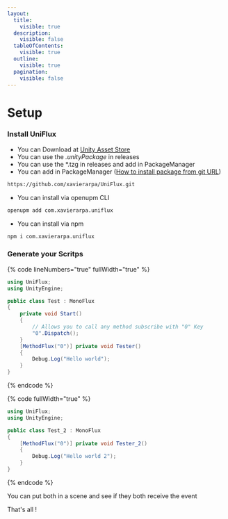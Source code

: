 ```yaml
---
layout:
  title:
    visible: true
  description:
    visible: false
  tableOfContents:
    visible: true
  outline:
    visible: true
  pagination:
    visible: false
---
```


# Setup

### Install UniFlux

* You can Download at [Unity Asset Store](https://assetstore.unity.com/packages/slug/250332)
* You can use the _.unityPackage_ in releases
* You can use the \*.tzg in releases and add in PackageManager
* You can add in PackageManager ([How to install package from git URL](https://docs.unity3d.com/Manual/upm-ui-giturl.html))

```bash
https://github.com/xavierarpa/UniFlux.git
```

* You can install via openupm CLI

```bash
openupm add com.xavierarpa.uniflux
```

* You can install via npm

```bash
npm i com.xavierarpa.uniflux
```

### Generate your Scritps

{% code lineNumbers="true" fullWidth="true" %}
```csharp
using UniFlux;
using UnityEngine;

public class Test : MonoFlux
{
    private void Start()
    {
        // Allows you to call any method subscribe with "0" Key
        "0".Dispatch();
    }
    [MethodFlux("0")] private void Tester()
    {
        Debug.Log("Hello world");
    }
}
```
{% endcode %}

{% code fullWidth="true" %}
```csharp
using UniFlux;
using UnityEngine;

public class Test_2 : MonoFlux
{
    [MethodFlux("0")] private void Tester_2()
    {
        Debug.Log("Hello world 2");
    }
}
```
{% endcode %}

You can put both in a scene and see if they both receive the event

That's all !
